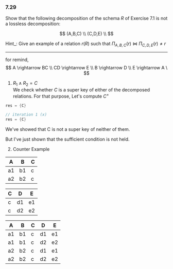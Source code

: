 ### 7.29

Show that the following decomposition of the schema $R$ of Exercise 7.1 is not a lossless decomposition: 
 
$$
(A,B,C) \\
(C,D,E) \\
$$

Hint_: Give an example of a relation $r(R)$ such that $\Pi_{A,B,C}(r) \bowtie \Pi_{C,D,E}(r) \not = r$ 

---

for remind, 
$$ 
A \rightarrow BC \\
CD \rightarrow E \\ 
B \rightarrow D \\
E \rightarrow A \ 
$$

1. $R_1 \wedge R_2 = {C}$<br>
We check whether $C$ is a super key of either of the decomposed relations. For that purpose, Let's compute $C^+$

```C++
res = {C}

// iteration 1 (x)
res = {C}
```
We've showed that C is not a super key of neither of them. 

But I've just shown that the sufficient condition is not held. 

2. Counter Example

| A  | B  | C |
|----|----|---|
| a1 | b1 | c |
| a2 | b2 | c |

| C | D  | E  |
|---|----|----|
| c | d1 | e1 |
| c | d2 | e2 |

| A  | B  | C | D  | E  |
|----|----|---|----|----|
| a1 | b1 | c | d1 | e1 |
| a1 | b1 | c | d2 | e2 |
| a2 | b2 | c | d1 | e1 |
| a2 | b2 | c | d2 | e2 |